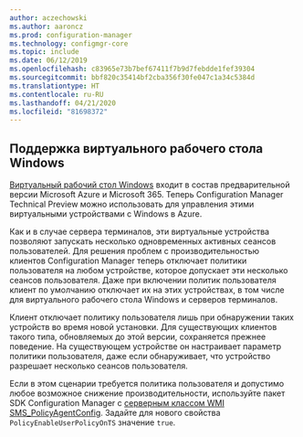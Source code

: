 ```yaml
---
author: aczechowski
ms.author: aaroncz
ms.prod: configuration-manager
ms.technology: configmgr-core
ms.topic: include
ms.date: 06/12/2019
ms.openlocfilehash: c83965e73b7bef67411f7b9d7febdde1fef39304
ms.sourcegitcommit: bbf820c35414bf2cba356f30fe047c1a34c5384d
ms.translationtype: HT
ms.contentlocale: ru-RU
ms.lasthandoff: 04/21/2020
ms.locfileid: "81698372"
---
```

## <a name="support-for-windows-virtual-desktop"></a><a name="bkmk_winsku"></a> Поддержка виртуального рабочего стола Windows

<!--3556025-->

[Виртуальный рабочий стол Windows](https://docs.microsoft.com/azure/virtual-desktop/) входит в состав предварительной версии Microsoft Azure и Microsoft 365. Теперь Configuration Manager Technical Preview можно использовать для управления этими виртуальными устройствами с Windows в Azure.

Как и в случае сервера терминалов, эти виртуальные устройства позволяют запускать несколько одновременных активных сеансов пользователей. Для решения проблем с производительностью клиентов Configuration Manager теперь отключает политики пользователя на любом устройстве, которое допускает эти несколько сеансов пользователя. Даже при включении политик пользователя клиент по умолчанию отключает их на этих устройствах, в том числе для виртуального рабочего стола Windows и серверов терминалов.

Клиент отключает политику пользователя лишь при обнаружении таких устройств во время новой установки. Для существующих клиентов такого типа, обновляемых до этой версии, сохраняется прежнее поведение. На существующем устройстве он настраивает параметр политики пользователя, даже если обнаруживает, что устройство разрешает несколько сеансов пользователя.

Если в этом сценарии требуется политика пользователя и допустимо любое возможное снижение производительности, используйте пакет SDK Configuration Manager с [серверным классом WMI SMS_PolicyAgentConfig](../../../../../develop/reference/core/clients/config/sms_policyagentconfig-server-wmi-class.md). Задайте для нового свойства `PolicyEnableUserPolicyOnTS` значение `true`.
